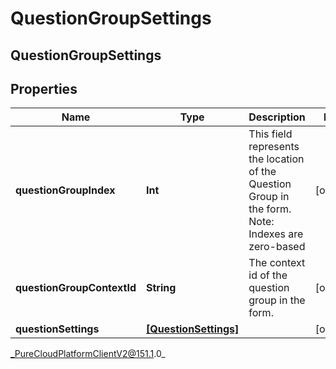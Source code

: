 # QuestionGroupSettings

## QuestionGroupSettings

## Properties

|Name | Type | Description | Notes|
|------------ | ------------- | ------------- | -------------|
| **questionGroupIndex** | **Int** | This field represents the location of the Question Group in the form. Note: Indexes are zero-based | [optional] |
| **questionGroupContextId** | **String** | The context id of the question group in the form. | [optional] |
| **questionSettings** | [**[QuestionSettings]**](QuestionSettings) |  | [optional] |



_PureCloudPlatformClientV2@151.1.0_
